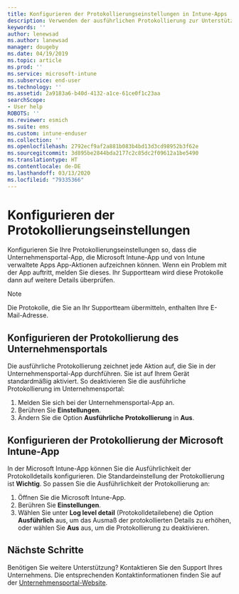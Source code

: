 ```yaml
---
title: Konfigurieren der Protokollierungseinstellungen in Intune-Apps | Microsoft-Dokumentation
description: Verwenden der ausführlichen Protokollierung zur Unterstützung des Supports Ihres Unternehmens bei der Behebung von Geräteproblemen
keywords: ''
author: lenewsad
ms.author: lanewsad
manager: dougeby
ms.date: 04/19/2019
ms.topic: article
ms.prod: ''
ms.service: microsoft-intune
ms.subservice: end-user
ms.technology: ''
ms.assetid: 2a9183a6-b40d-4132-a1ce-61ce0f1c23aa
searchScope:
- User help
ROBOTS: ''
ms.reviewer: esmich
ms.suite: ems
ms.custom: intune-enduser
ms.collection: ''
ms.openlocfilehash: 2792ecf9af2a881b083b4bd13d3cd98952b3f62e
ms.sourcegitcommit: 3d895be2844bda2177c2c85dc2f09612a1be5490
ms.translationtype: HT
ms.contentlocale: de-DE
ms.lasthandoff: 03/13/2020
ms.locfileid: "79335366"
---
```

# <a name="configure-logging-settings"></a>Konfigurieren der Protokollierungseinstellungen

Konfigurieren Sie Ihre Protokollierungseinstellungen so, dass die Unternehmensportal-App, die Microsoft Intune-App und von Intune verwaltete Apps App-Aktionen aufzeichnen können. Wenn ein Problem mit der App auftritt, melden Sie dieses. Ihr Supportteam wird diese Protokolle dann auf weitere Details überprüfen. 

> [!NOTE]
> Die Protokolle, die Sie an Ihr Supportteam übermitteln, enthalten Ihre E-Mail-Adresse.  

## <a name="configure-company-portal-logging"></a>Konfigurieren der Protokollierung des Unternehmensportals
Die ausführliche Protokollierung zeichnet jede Aktion auf, die Sie in der Unternehmensportal-App durchführen. Sie ist auf Ihrem Gerät standardmäßig aktiviert. So deaktivieren Sie die ausführliche Protokollierung im Unternehmensportal:  

1. Melden Sie sich bei der Unternehmensportal-App an.
2. Berühren Sie **Einstellungen**.
3. Ändern Sie die Option **Ausführliche Protokollierung** in **Aus**.

## <a name="configure-microsoft-intune-app-logging"></a>Konfigurieren der Protokollierung der Microsoft Intune-App
In der Microsoft Intune-App können Sie die Ausführlichkeit der Protokolldetails konfigurieren. Die Standardeinstellung der Protokollierung ist **Wichtig**. So passen Sie die Ausführlichkeit der Protokollierung an:  

1. Öffnen Sie die Microsoft Intune-App.  
2. Berühren Sie **Einstellungen**.  
3. Wählen Sie unter **Log level detail** (Protokolldetailebene) die Option **Ausführlich** aus, um das Ausmaß der protokollierten Details zu erhöhen, oder wählen Sie **Aus** aus, um die Protokollierung zu deaktivieren.  

## <a name="next-steps"></a>Nächste Schritte  

Benötigen Sie weitere Unterstützung? Kontaktieren Sie den Support Ihres Unternehmens. Die entsprechenden Kontaktinformationen finden Sie auf der [Unternehmensportal-Website](https://go.microsoft.com/fwlink/?linkid=2010980).  
